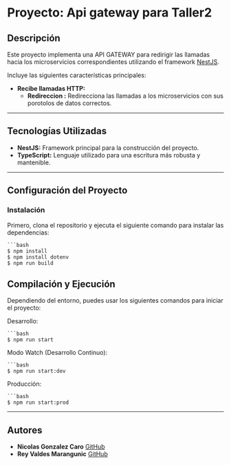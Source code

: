 # Proyecto: Api gateway para Taller2

## Descripción
Este proyecto implementa una API GATEWAY para redirigir las llamadas hacia los microservicios correspondientes utilizando el framework [NestJS](https://github.com/nestjs/nest). 

Incluye las siguientes características principales:
  
- **Recibe llamadas HTTP:**
  - **Redireccion :** Redirecciona las llamadas a los microservicios con sus porotolos de datos correctos.



---

## Tecnologías Utilizadas
- **NestJS:** Framework principal para la construcción del proyecto.
- **TypeScript:** Lenguaje utilizado para una escritura más robusta y mantenible.

---

## Configuración del Proyecto

### Instalación
Primero, clona el repositorio y ejecuta el siguiente comando para instalar las dependencias:

    ```bash
    $ npm install
    $ npm install dotenv
    $ npm run build

## Compilación y Ejecución

Dependiendo del entorno, puedes usar los siguientes comandos para iniciar el proyecto:

Desarrollo: 

    ```bash 
    $ npm run start

Modo Watch (Desarrollo Continuo):

    ```bash 
    $ npm run start:dev

Producción:

    ```bash 
    $ npm run start:prod
---
## Autores

- **Nicolas Gonzalez Caro** [GitHub](https://github.com/teitonOrange)
- **Rey Valdes Marangunic** [GitHub](https://github.com/rexwar)

